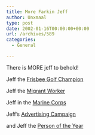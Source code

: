 ```yaml
---
title: More Farkin Jeff
author: Unxmaal
type: post
date: 2002-01-16T00:00:00+00:00
url: /archives/589
categories:
  - General

---
```

There is MORE jeff to behold!



Jeff the [Frisbee Golf Champion][1]

Jeff the [Migrant Worker][2]

Jeff in the [Marine Corps][3]

Jeff&#8217;s [Advertising Campaign][4]

and Jeff the [Person of the Year][5]

 [1]: http://networkgeek.org/~djpowell/images/frisbeejeff.jpg
 [2]: http://networkgeek.org/~djpowell/images/cementjeff.jpg
 [3]: http://networkgeek.org/~djpowell/images/jeffchopper.jpg
 [4]: http://networkgeek.org/~djpowell/images/jeffsign.jpg
 [5]: http://networkgeek.org/~djpowell/images/jefftime.jpg